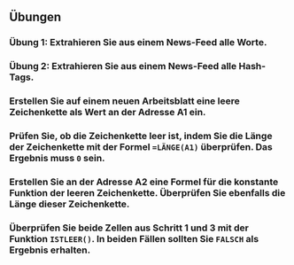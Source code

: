 
## Übungen

### Übung 1: Extrahieren Sie aus einem News-Feed alle Worte.

### Übung 2: Extrahieren Sie aus einem News-Feed alle Hash-Tags.

###  Erstellen Sie auf einem neuen Arbeitsblatt eine leere Zeichenkette als Wert an der Adresse A1 ein. 
### Prüfen Sie, ob die Zeichenkette leer ist, indem Sie die Länge der Zeichenkette mit der Formel `=LÄNGE(A1)` überprüfen. Das Ergebnis muss `0` sein. 
### Erstellen Sie an der Adresse A2 eine Formel für die konstante Funktion der leeren Zeichenkette. Überprüfen Sie ebenfalls die Länge dieser Zeichenkette.
### Überprüfen Sie beide Zellen aus Schritt 1 und 3 mit der Funktion `ISTLEER()`. In beiden Fällen sollten Sie `FALSCH` als Ergebnis erhalten.
</div>
